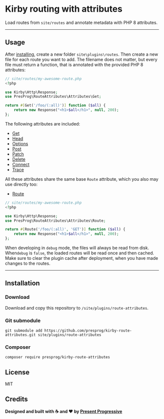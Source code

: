 # Kirby routing with attributes

Load routes from `site/routes` and annotate metadata with PHP 8 attributes.

****

## Usage

After [installing](#Installation), create a new folder `site\plugins\routes`. Then
create a new file for each route you want to add. The filename does not matter,
but every file must return a function, that is annotated with the provided
PHP 8 attributes:

```php
// site/routes/my-awesome-route.php
<?php

use Kirby\Http\Response;
use PresProg\RouteAttributes\Attributes\Get;

return #[Get('/foo/(:all)')] function ($all) {
    return new Response("<h1>$all</h1>", null, 200);
};
```

The following attributes are included:

* [Get](https://github.com/presprog/kirby-route-attributes/blob/master/src/Attributes/Get.php)
* [Head](https://github.com/presprog/kirby-route-attributes/blob/master/src/Attributes/Head.php)
* [Options](https://github.com/presprog/kirby-route-attributes/blob/master/src/Attributes/Options.php)
* [Post](https://github.com/presprog/kirby-route-attributes/blob/master/src/Attributes/Post.php)
* [Patch](https://github.com/presprog/kirby-route-attributes/blob/master/src/Attributes/Patch.php)
* [Delete](https://github.com/presprog/kirby-route-attributes/blob/master/src/Attributes/Delete.php)
* [Connect](https://github.com/presprog/kirby-route-attributes/blob/master/src/Attributes/Connect.php)
* [Trace](https://github.com/presprog/kirby-route-attributes/blob/master/src/Attributes/Trace.php)

All these attributes share the same base `Route` attribute, which you also may use directly too:
* [Route](https://github.com/presprog/kirby-route-attributes/blob/master/src/Attributes/Route.php)

```php
// site/routes/my-awesome-route.php
<?php

use Kirby\Http\Response;
use PresProg\RouteAttributes\Attributes\Route;

return #[Route('/foo/(:all)', 'GET')] function ($all) {
    return new Response("<h1>$all</h1>", null, 200);
};
```

When developing in `debug` mode, the files will always be read from disk.
When`debug` is `false`, the loaded routes will be read once and then cached.
Make sure to clear the plugin cache after deployment, when you have made
changes to the routes.

****

## Installation

### Download

Download and copy this repository to `/site/plugins/route-attributes`.

### Git submodule

```
git submodule add https://github.com/presprog/kirby-route-attributes.git site/plugins/route-attributes
```

### Composer

```
composer require presprog/kirby-route-attributes
```

## License

MIT

## Credits

**Designed and built with ☕ and ❤ by [Present Progressive](https://www.presentprogressive.de)**
